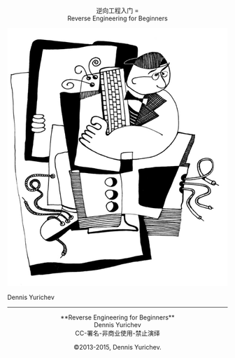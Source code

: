 <center>逆向工程入门
=
</center>
<center>Reverse Engineering for Beginners</center>

![](img/cover.png)


Dennis Yurichev


___

<center>**Reverse Engineering for Beginners**</center>



<center>Dennis Yurichev</center>
<center><dennis(a)yurichev.com></center>


<center>
CC-署名-非商业使用-禁止演绎

©2013-2015, Dennis Yurichev.



</center>

